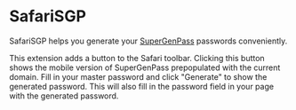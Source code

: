 SafariSGP
=========

SafariSGP helps you generate your [SuperGenPass](http://supergenpass.com) passwords conveniently.

This extension adds a button to the Safari toolbar. Clicking this button shows the mobile version of SuperGenPass prepopulated with the current domain. Fill in your master password and click "Generate" to show the generated password. This will also fill in the password field in your page with the generated password.
